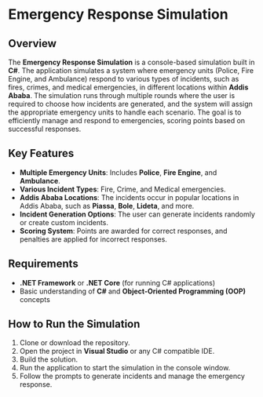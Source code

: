 # Emergency Response Simulation

## Overview
The **Emergency Response Simulation** is a console-based simulation built in **C#**. The application simulates a system where emergency units (Police, Fire Engine, and Ambulance) respond to various types of incidents, such as fires, crimes, and medical emergencies, in different locations within **Addis Ababa**. The simulation runs through multiple rounds where the user is required to choose how incidents are generated, and the system will assign the appropriate emergency units to handle each scenario. The goal is to efficiently manage and respond to emergencies, scoring points based on successful responses.

## Key Features
- **Multiple Emergency Units**: Includes **Police**, **Fire Engine**, and **Ambulance**.
- **Various Incident Types**: Fire, Crime, and Medical emergencies.
- **Addis Ababa Locations**: The incidents occur in popular locations in Addis Ababa, such as **Piassa**, **Bole**, **Lideta**, and more.
- **Incident Generation Options**: The user can generate incidents randomly or create custom incidents.
- **Scoring System**: Points are awarded for correct responses, and penalties are applied for incorrect responses.
  
## Requirements
- **.NET Framework** or **.NET Core** (for running C# applications)
- Basic understanding of **C#** and **Object-Oriented Programming (OOP)** concepts

## How to Run the Simulation
1. Clone or download the repository.
2. Open the project in **Visual Studio** or any C# compatible IDE.
3. Build the solution.
4. Run the application to start the simulation in the console window.
5. Follow the prompts to generate incidents and manage the emergency response.


